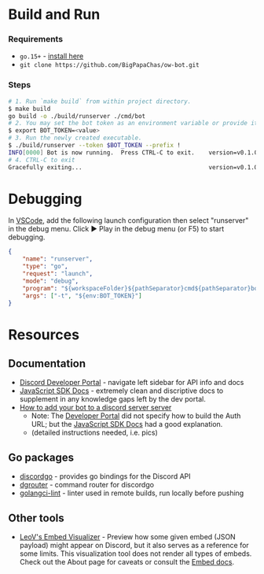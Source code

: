 
# Build and Run

### Requirements
* `go.15+` - [install here](https://golang.org/doc/install)
* `git clone https://github.com/BigPapaChas/ow-bot.git`

### Steps

```bash
# 1. Run `make build` from within project directory.
$ make build
go build -o ./build/runserver ./cmd/bot
# 2. You may set the bot token as an environment variable or provide it inline.
$ export BOT_TOKEN=<value>
# 3. Run the newly created executable.
$ ./build/runserver --token $BOT_TOKEN --prefix !
INFO[0000] Bot is now running.  Press CTRL-C to exit.    version=v0.1.0
# 4. CTRL-C to exit
Gracefully exiting...                                    version=v0.1.0
```

# Debugging

In [VSCode](https://code.visualstudio.com/), add the following launch configuration then select "runserver" in the debug menu. Click ► Play in the debug menu (or F5) to start debugging.

```json
{
    "name": "runserver",
    "type": "go",
    "request": "launch",
    "mode": "debug",
    "program": "${workspaceFolder}${pathSeparator}cmd${pathSeparator}bot${pathSeparator}main.go",
    "args": ["-t", "${env:BOT_TOKEN}"]
}
```

# Resources

## Documentation

- [Discord Developer Portal][dc-dev] - navigate left sidebar for API info and docs
- [JavaScript SDK Docs][discordjs] - extremely clean and discriptive docs to supplement in any knowledge gaps left by the dev portal.
- [How to add your bot to a discord server server][bot-token]
    - Note: The [Developer Portal][dc-dev] did not specify how to build the Auth URL; but the [JavaScript SDK Docs][discordjs] had a good explanation.
    - (detailed instructions needed, i.e. pics)

## Go packages

- [discordgo][discordgo] - provides go bindings for the Discord API
- [dgrouter][dgrouter] - command router for discordgo
- [golangci-lint][gocilint] - linter used in remote builds, run locally before pushing

## Other tools

- [LeoV's Embed Visualizer](https://leovoel.github.io/embed-visualizer/) - Preview how some given embed (JSON payload) might appear on Discord, but it also serves as a reference for some limits. This visualization tool does not render all types of embeds. Check out the About page for caveats or consult the [Embed docs](https://discord.com/developers/docs/resources/channel#embed-object).

<!-- links -->

[discordjs]: <https://discordjs.guide/preparations/adding-your-bot-to-servers.html#bot-invite-links> "Javascript SDK for Discord - great docs"

[bot-token]: <https://github.com/andersfylling/disgord/wiki/Get-bot-token-and-add-it-to-a-server> "Get bot token and add to server"

[dc-dev]: <https://discord.com/developers> "Discord developer portal"

[discordgo ]: <github.com/bwmarrin/discordgo> "Go bindings for Discord"
[dgrouter]: <github.com/Necroforger/dgrouter> "router for discordgo"
[gocilint]: <https://golangci-lint.run/usage/quick-start/> "linting tool to use locally & in remote builds"